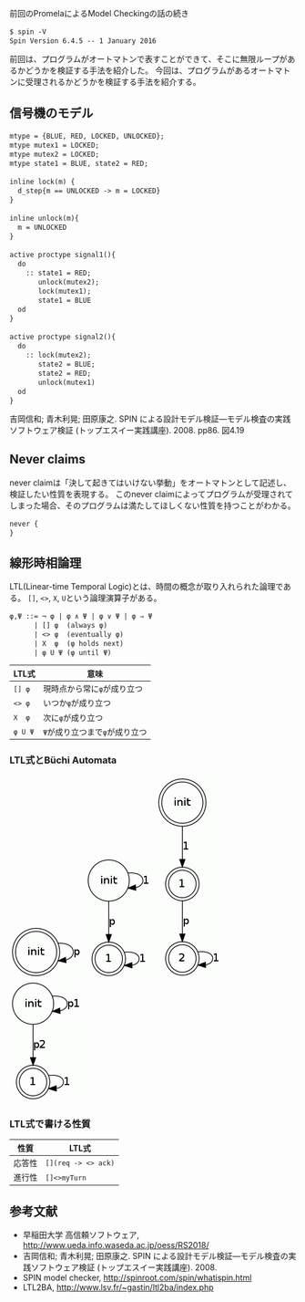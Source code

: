 前回のPromelaによるModel Checkingの話の続き

```
$ spin -V
Spin Version 6.4.5 -- 1 January 2016
```

前回は、プログラムがオートマトンで表すことができて、そこに無限ループがあるかどうかを検証する手法を紹介した。
今回は、プログラムがあるオートマトンに受理されるかどうかを検証する手法を紹介する。

## 信号機のモデル
```
mtype = {BLUE, RED, LOCKED, UNLOCKED};
mtype mutex1 = LOCKED;
mtype mutex2 = LOCKED;
mtype state1 = BLUE, state2 = RED;

inline lock(m) {
  d_step{m == UNLOCKED -> m = LOCKED}
}

inline unlock(m){
  m = UNLOCKED
}

active proctype signal1(){
  do
    :: state1 = RED;
       unlock(mutex2);
       lock(mutex1);
       state1 = BLUE
  od
}

active proctype signal2(){
  do
    :: lock(mutex2);
       state2 = BLUE;
       state2 = RED;
       unlock(mutex1)
  od
}
```
吉岡信和; 青木利晃; 田原康之. SPIN による設計モデル検証―モデル検査の実践ソフトウェア検証 (トップエスイー実践講座). 2008. pp86. 図4.19

## Never claims
never claimは「決して起きてはいけない挙動」をオートマトンとして記述し、検証したい性質を表現する。
このnever claimによってプログラムが受理されてしまった場合、そのプログラムは満たしてほしくない性質を持つことがわかる。

```
never {
}
```


## 線形時相論理
LTL(Linear-time Temporal Logic)とは、時間の概念が取り入れられた論理である。
`[]`, `<>`, `X`, `U`という論理演算子がある。
```
φ,Ψ ::= ¬ φ | φ ∧ Ψ | φ ∨ Ψ | φ ⇒ Ψ
      | [] φ  (always φ)
      | <> φ  (eventually φ)
      | X  φ  (φ holds next)
      | φ U Ψ (φ until Ψ)
```

|LTL式|意味|
----|---- 
| `[] φ` | 現時点から常に`φ`が成り立つ |
| `<> φ` | いつか`φ`が成り立つ |
| `X  φ` | 次に`φ`が成り立つ |
| `φ U Ψ` | `Ψ`が成り立つまで`φ`が成り立つ |

### LTL式とBüchi Automata
![](./img/Gp.png)
![](./img/Fp.png)
![](./img/Xp.png)
![](./img/p1Up2.png)

### LTL式で書ける性質
|性質|LTL式|
----|----
|応答性|`[](req -> <> ack)`|
|進行性|`[]<>myTurn`|

## 参考文献
- 早稲田大学 高信頼ソフトウェア, http://www.ueda.info.waseda.ac.jp/oess/RS2018/
- 吉岡信和; 青木利晃; 田原康之. SPIN による設計モデル検証―モデル検査の実践ソフトウェア検証 (トップエスイー実践講座). 2008.
- SPIN model checker, http://spinroot.com/spin/whatispin.html
- LTL2BA, http://www.lsv.fr/~gastin/ltl2ba/index.php


